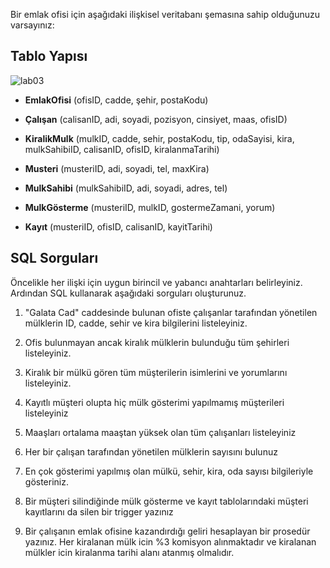 Bir emlak ofisi için aşağıdaki ilişkisel veritabanı şemasına sahip olduğunuzu varsayınız:

## Tablo Yapısı

![lab03](https://user-images.githubusercontent.com/7565785/131222103-b2924a0d-5913-4d70-ba68-5f516ded229f.png)

- **EmlakOfisi** (ofisID, cadde, şehir, postaKodu)

- **Çalışan** (calisanID, adi, soyadi, pozisyon, cinsiyet, maas, ofisID)

- **KiralikMulk** (mulkID, cadde, sehir, postaKodu, tip, odaSayisi, kira, mulkSahibiID, calisanID, ofisID, kiralanmaTarihi)

- **Musteri** (musteriID, adi, soyadi, tel, maxKira)

- **MulkSahibi** (mulkSahibiID, adi, soyadi, adres, tel)

- **MulkGösterme** (musteriID, mulkID, gostermeZamani, yorum)

- **Kayıt** (musteriID, ofisID, calisanID, kayitTarihi)


## SQL Sorguları

Öncelikle her ilişki için uygun birincil ve yabancı anahtarları belirleyiniz. Ardından SQL kullanarak aşağıdaki sorguları oluşturunuz.

1. "Galata Cad" caddesinde bulunan ofiste çalışanlar tarafından yönetilen mülklerin ID, cadde, sehir ve kira bilgilerini listeleyiniz.

2. Ofis bulunmayan ancak kiralık mülklerin bulunduğu tüm şehirleri listeleyiniz.

3. Kiralık bir mülkü gören tüm müşterilerin isimlerini ve yorumlarını listeleyiniz.

4. Kayıtlı müşteri olupta hiç mülk gösterimi yapılmamış müşterileri listeleyiniz 

5. Maaşları ortalama maaştan yüksek olan tüm çalışanları listeleyiniz

6. Her bir çalışan tarafından yönetilen mülklerin sayısını bulunuz

7. En çok gösterimi yapılmış olan mülkü, sehir, kira, oda sayısı bilgileriyle gösteriniz.

8. Bir müşteri silindiğinde mülk gösterme ve kayıt tablolarındaki müşteri kayıtlarını da silen bir trigger yazınız

9. Bir çalışanın emlak ofisine kazandırdığı geliri hesaplayan bir prosedür yazınız. Her kiralanan mülk icin %3 komisyon alınmaktadır ve kiralanan mülkler icin kiralanma tarihi alanı atanmış olmalıdır.